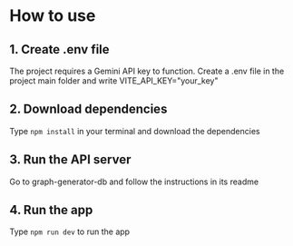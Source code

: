 # How to use
## 1. Create .env file
The project requires a Gemini API key to function. Create a .env file in the project main folder and
write VITE_API_KEY="your_key"

## 2. Download dependencies
Type `npm install` in your terminal and download the dependencies

## 3. Run the API server
Go to graph-generator-db and follow the instructions in its readme

## 4. Run the app
Type `npm run dev` to run the app
